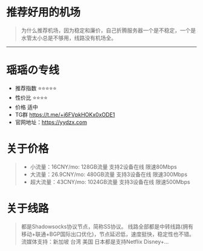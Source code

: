 # 推荐好用的机场
> 为什么推荐机场，因为稳定和廉价，自己折腾服务器一个是不稳定，一个是水管太小总是不够用，线路没有机场全。

------------------------------------------------------------------------------------------------------------------------------------------
# 瑶瑶の专线
- 推荐指数 ⭐⭐⭐⭐⭐
- 性价比 ⭐⭐⭐⭐
- 价格 适中
- TG群 https://t.me/+i6FVpkHOKx0xODE1
- 官网地址：https://yydzx.com

# 关于价格
> - 小流量：16CNY/mo: 128GB流量 支持2设备在线 限速80Mbps
> - 大流量：26.9CNY/mo: 480GB流量 支持3设备在线 限速300Mbps
> - 超大流量：43CNY/mo: 1024GB流量 支持3设备在线 限速500Mbps

# 关于线路
> 都是Shadowsocks协议节点，简称SS协议。
> 线路全部都是中转线路(拥有移动+联通+BGP国际出口优化)，节点延迟低，速度挺快，稳定性也不错。
> 流媒体支持：新加坡 台湾 美国 日本都是支持Netflix Disney+...


